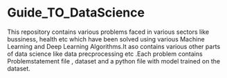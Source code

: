 # Guide_TO_DataScience
This repository contains various problems faced in various sectors like bussiness, health etc which have been solved using various Machine Learning and Deep Learning Algorithms.It aso contains various other parts of data science like data precprocessing etc .Each problem contains Problemstatement file , dataset and a python file with model trained on the dataset.

